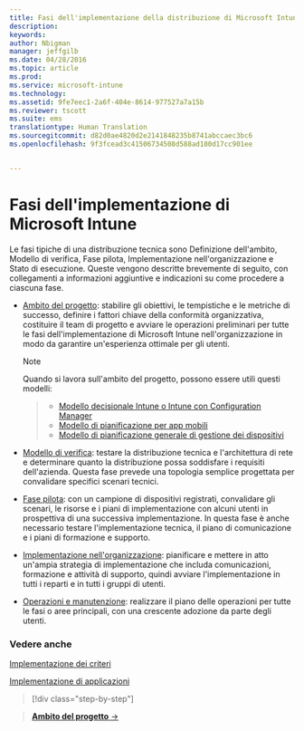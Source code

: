 ```yaml
---
title: Fasi dell'implementazione della distribuzione di Microsoft Intune | Microsoft Intune
description: 
keywords: 
author: Nbigman
manager: jeffgilb
ms.date: 04/28/2016
ms.topic: article
ms.prod: 
ms.service: microsoft-intune
ms.technology: 
ms.assetid: 9fe7eec1-2a6f-404e-8614-977527a7a15b
ms.reviewer: tscott
ms.suite: ems
translationtype: Human Translation
ms.sourcegitcommit: d82d0ae4820d2e2141848235b8741abccaec3bc6
ms.openlocfilehash: 9f3fcead3c41506734508d588ad180d17cc901ee


---
```



# Fasi dell'implementazione di Microsoft Intune
Le fasi tipiche di una distribuzione tecnica sono Definizione dell'ambito, Modello di verifica, Fase pilota, Implementazione nell'organizzazione e Stato di esecuzione. Queste vengono descritte brevemente di seguito, con collegamenti a informazioni aggiuntive e indicazioni su come procedere a ciascuna fase.

-   [Ambito del progetto](project-scope.md): stabilire gli obiettivi, le tempistiche e le metriche di successo, definire i fattori chiave della conformità organizzativa, costituire il team di progetto e avviare le operazioni preliminari per tutte le fasi dell'implementazione di Microsoft Intune nell'organizzazione in modo da garantire un'esperienza ottimale per gli utenti.
     > [!NOTE]           
       Quando si lavora sull'ambito del progetto, possono essere utili questi modelli:
        
    >- [Modello decisionale Intune o Intune con Configuration Manager](https://gallery.technet.microsoft.com/Intune-or-Intune-with-900e8a78)
    >- [Modello di pianificazione per app mobili](https://gallery.technet.microsoft.com/Mobile-app-planning-18689d59)
    >- [Modello di pianificazione generale di gestione dei dispositivi](https://gallery.technet.microsoft.com/General-device-management-334c3792)
    

-   [Modello di verifica](proof-of-concept.md): testare la distribuzione tecnica e l'architettura di rete e determinare quanto la distribuzione possa soddisfare i requisiti dell'azienda. Questa fase prevede una topologia semplice progettata per convalidare specifici scenari tecnici.  

-   [Fase pilota](pilot.md): con un campione di dispositivi registrati, convalidare gli scenari, le risorse e i piani di implementazione con alcuni utenti in prospettiva di una successiva implementazione.  In questa fase è anche necessario testare l'implementazione tecnica, il piano di comunicazione e i piani di formazione e supporto.
-   [Implementazione nell'organizzazione](enterprise-rollout.md): pianificare e mettere in atto un'ampia strategia di implementazione che includa comunicazioni, formazione e attività di supporto, quindi avviare l'implementazione in tutti i reparti e in tutti i gruppi di utenti.

-   [Operazioni e manutenzione](operations-and-maintenance.md): realizzare il piano delle operazioni per tutte le fasi o aree principali, con una crescente adozione da parte degli utenti.

### Vedere anche

[Implementazione dei criteri](policy-rollout.md)

[Implementazione di applicazioni](application-rollout.md)


<!--
These should be linked to topics in the plan & design section once it is back in the TOC
## Rolling out policies and apps
These topics will help you plan for the rollout of new policies and apps:
-   **[Roll out policies](policy-rollout.md)**

-   **[Roll out apps](application-rollout.md)**
-->


>[!div class="step-by-step"]

>[**Ambito del progetto** &rarr;](project-scope.md)  



<!--HONumber=Jun16_HO4-->


